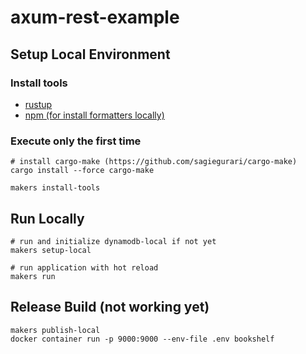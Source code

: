 # axum-rest-example

## Setup Local Environment

### Install tools

- [rustup](https://www.rust-lang.org/ja/tools/install)
- [npm (for install formatters locally)](https://nodejs.org/ja/download/)

### Execute only the first time

```shell
# install cargo-make (https://github.com/sagiegurari/cargo-make)
cargo install --force cargo-make

makers install-tools
```

## Run Locally

```shell
# run and initialize dynamodb-local if not yet
makers setup-local

# run application with hot reload
makers run
```

## Release Build (not working yet)

```shell
makers publish-local
docker container run -p 9000:9000 --env-file .env bookshelf
```
